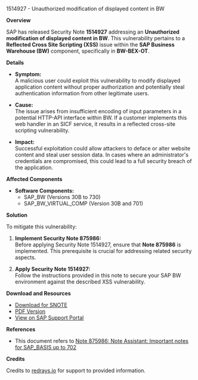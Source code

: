 1514927 - Unauthorized modification of displayed content in BW

**Overview**

SAP has released Security Note **1514927** addressing an **Unauthorized modification of displayed content in BW**. This vulnerability pertains to a **Reflected Cross Site Scripting (XSS)** issue within the **SAP Business Warehouse (BW)** component, specifically in **BW-BEX-OT**.

**Details**

- **Symptom:**  
  A malicious user could exploit this vulnerability to modify displayed application content without proper authorization and potentially steal authentication information from other legitimate users.

- **Cause:**  
  The issue arises from insufficient encoding of input parameters in a potential HTTP-API interface within BW. If a customer implements this web handler in an SICF service, it results in a reflected cross-site scripting vulnerability.

- **Impact:**  
  Successful exploitation could allow attackers to deface or alter website content and steal user session data. In cases where an administrator's credentials are compromised, this could lead to a full security breach of the application.

**Affected Components**

- **Software Components:**  
  - SAP_BW (Versions 30B to 730)
  - SAP_BW_VIRTUAL_COMP (Version 30B and 701)

**Solution**

To mitigate this vulnerability:

1. **Implement Security Note 875986:**  
   Before applying Security Note 1514927, ensure that **Note 875986** is implemented. This prerequisite is crucial for addressing related security aspects.

2. **Apply Security Note 1514927:**  
   Follow the instructions provided in this note to secure your SAP BW environment against the described XSS vulnerability.

**Download and Resources**

- [Download for SNOTE](https://notesdownloads.sap.com/note/0040000008980122017)
- [PDF Version](https://userapps.support.sap.com/sap/support/sfm/notes/print/0001514927?language=en-US&token=61B64AA44AC61E58C1B65B7E072A1158)
- [View on SAP Support Portal](https://me.sap.com/notes/1514927)

**References**

- This document refers to [Note 875986: Note Assistant: Important notes for SAP_BASIS up to 702](https://me.sap.com/notes/875986)

**Credits**

Credits to [redrays.io](https://redrays.io) for support to provided information.